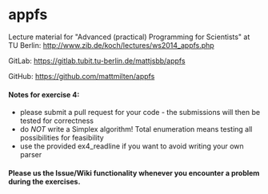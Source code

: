 appfs
=====

Lecture material for "Advanced (practical) Programming for Scientists" at TU Berlin: http://www.zib.de/koch/lectures/ws2014_appfs.php

GitLab: https://gitlab.tubit.tu-berlin.de/mattjsbb/appfs

GitHub: https://github.com/mattmilten/appfs

#### Notes for exercise 4:
- please submit a pull request for your code - the submissions will then be tested for correctness
- do *NOT* write a Simplex algorithm! Total enumeration means testing all possibilities for feasibility
- use the provided ex4_readline if you want to avoid writing your own parser

#### Please us the Issue/Wiki functionality whenever you encounter a problem during the exercises.
